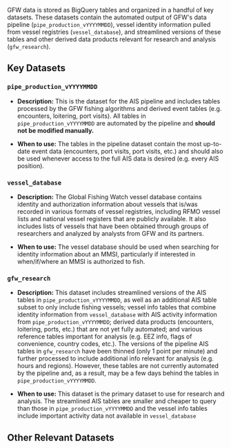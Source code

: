 GFW data is stored as BigQuery tables and organized in a handful of key datasets. These datasets contain the automated output of GFW's data pipeline (`pipe_production_vYYYYMMDD`), vessel identity information pulled from vessel registries (`vessel_database`), and streamlined versions of these tables and other derived data products relevant for research and analysis (`gfw_research`).    

## Key Datasets

### `pipe_production_vYYYYMMDD`

+ **Description:** This is the dataset for the AIS pipeline and includes tables processed by the GFW fishing algorithms and derived event tables (e.g. encounters, loitering, port visits). All tables in `pipe_production_vYYYYMMDD` are automated by the pipeline and **should not be modified manually.**  

+ **When to use:** The tables in the pipeline dataset contain the most up-to-date event data (encounters, port visits, port visits, etc.) and should also be used whenever access to the full AIS data is desired (e.g. every AIS position). 

### `vessel_database`

+ **Description:** The Global Fishing Watch vessel database contains identity and authorization information about vessels that is/was recorded in various formats of vessel registries, including RFMO vessel lists and national vessel registers that are publicly available. It also includes lists of vessels that have been obtained through groups of researchers and analyzed by analysts from GFW and its partners.

+ **When to use:** The vessel database should be used when searching for identity information about an MMSI, particularly if interested in when/if/where an MMSI is authorized to fish.

### `gfw_research`

+ **Description:**  This dataset includes streamlined versions of the AIS tables in `pipe_production_vYYYYMMDD`, as well as an additional AIS table subset to only include fishing vessels; vessel info tables that combine identity information from `vessel_database` with AIS activity information from `pipe_production_vYYYYMMDD`; derived data products (encounters, loitering, ports, etc.) that are not yet fully automated; and various reference tables important for analysis (e.g. EEZ info, flags of convenience, country codes, etc.). The versions of the pipeline AIS tables in `gfw_research` have been thinned (only 1 point per minute) and further processed to include additional info relevant for analysis (e.g. hours and regions). However, these tables are not currently automated by the pipeline and, as a result, may be a few days behind the tables in `pipe_production_vYYYYMMDD`. 

+ **When to use:** This dataset is the primary dataset to use for research and analysis. The streamlined AIS tables are smaller and cheaper to query than those in `pipe_production_vYYYYMMDD` and the vessel info tables include important activity data not available in `vessel_database`

## Other Relevant Datasets

